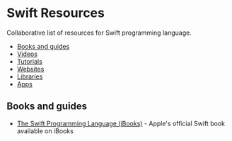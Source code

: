 Swift Resources
===============

Collaborative list of resources for Swift programming language.

- [Books and guides](#books-and-guides)
- [Videos](#guides)
- [Tutorials](#playgrounds)
- [Websites](#demo)
- [Libraries](#libraries)
- [Apps](#libs)

## Books and guides
* [The Swift Programming Language (iBooks)](https://itunes.apple.com/us/book/the-swift-programming-language/id881256329?mt=11&ls=1) - Apple's official Swift book available on iBooks
